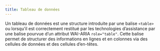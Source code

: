 ```yaml
---
title: Tableau de données
---
```


Un tableau de données est une structure introduite par une balise `<table>` ou lorsqu’il est correctement restitué par les technologies d’assistance par une balise pourvue d’un attribut WAI-ARIA `role="table"`. Cette balise permet de structurer des informations en lignes et en colonnes via des cellules de données et des cellules d’en-têtes.
